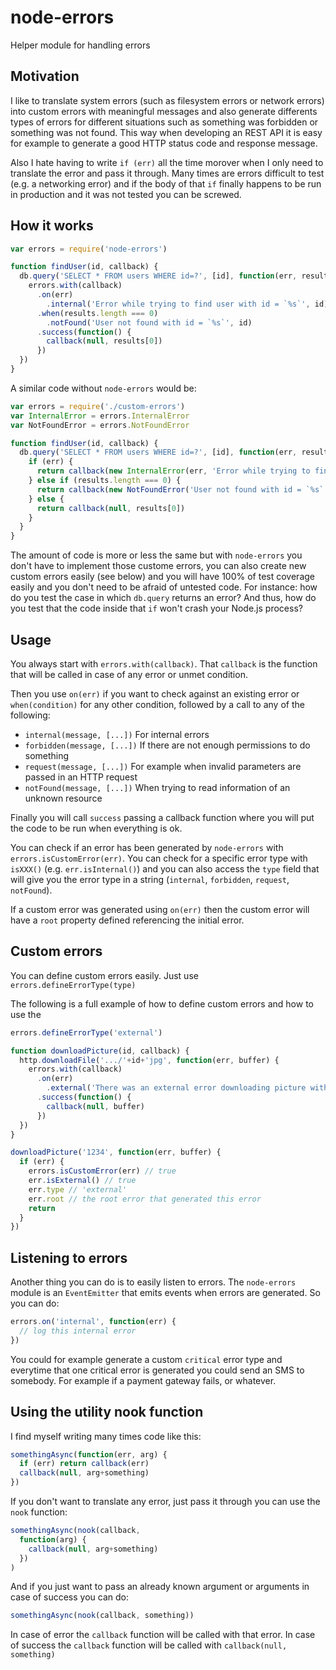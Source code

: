 node-errors
===========

Helper module for handling errors

## Motivation

I like to translate system errors (such as filesystem errors or network errors) into custom errors with meaningful messages and also generate differents types of errors for different situations such as something was forbidden or something was not found. This way when developing an REST API it is easy for example to generate a good HTTP status code and response message.

Also I hate having to write `if (err)` all the time morover when I only need to translate the error and pass it through. Many times are errors difficult to test (e.g. a networking error) and if the body of that `if` finally happens to be run in production and it was not tested you can be screwed.

## How it works

```javascript
var errors = require('node-errors')

function findUser(id, callback) {
  db.query('SELECT * FROM users WHERE id=?', [id], function(err, results) {
    errors.with(callback)
      .on(err)
        .internal('Error while trying to find user with id = `%s`', id)
      .when(results.length === 0)
        .notFound('User not found with id = `%s`', id)
      .success(function() {
        callback(null, results[0])
      })
  })
}
```

A similar code without `node-errors` would be:

```javascript
var errors = require('./custom-errors')
var InternalError = errors.InternalError
var NotFoundError = errors.NotFoundError

function findUser(id, callback) {
  db.query('SELECT * FROM users WHERE id=?', [id], function(err, results) {
    if (err) {
      return callback(new InternalError(err, 'Error while trying to find user with id = `%s`', id))
    } else if (results.length === 0) {
      return callback(new NotFoundError('User not found with id = `%s`', id))
    } else {
      return callback(null, results[0])
    }
  }
}
```

The amount of code is more or less the same but with `node-errors` you don't have to implement those custome errors, you can also create new custom errors easily (see below) and you will have 100% of test coverage easily and you don't need to be afraid of untested code. For instance: how do you test the case in which `db.query` returns an error? And thus, how do you test that the code inside that `if` won't crash your Node.js process?

## Usage

You always start with `errors.with(callback)`. That `callback` is the function that will be called in case of any error or unmet condition.

Then you use `on(err)` if you want to check against an existing error or `when(condition)` for any other condition, followed by a call to any of the following:

* `internal(message, [...])` For internal errors
* `forbidden(message, [...])` If there are not enough permissions to do something
* `request(message, [...])` For example when invalid parameters are passed in an HTTP request
* `notFound(message, [...])` When trying to read information of an unknown resource

Finally you will call `success` passing a callback function where you will put the code to be run when everything is ok.

You can check if an error has been generated by `node-errors` with `errors.isCustomError(err)`. You can check for a specific error type with `isXXX()` (e.g. `err.isInternal()`) and you can also access the `type` field that will give you the error type in a string (`internal`, `forbidden`, `request`, `notFound`).

If a custom error was generated using `on(err)` then the custom error will have a `root` property defined referencing the initial error.

## Custom errors

You can define custom errors easily. Just use `errors.defineErrorType(type)`

The following is a full example of how to define custom errors and how to use the 

```javascript
errors.defineErrorType('external')

function downloadPicture(id, callback) {
  http.downloadFile('.../'+id+'jpg', function(err, buffer) {
    errors.with(callback)
      .on(err)
        .external('There was an external error downloading picture with id = `%s`', id)
      .success(function() {
        callback(null, buffer)
      })
  })
}

downloadPicture('1234', function(err, buffer) {
  if (err) {
    errors.isCustomError(err) // true
    err.isExternal() // true
    err.type // 'external'
    err.root // the root error that generated this error
    return
  }
})
```

## Listening to errors

Another thing you can do is to easily listen to errors. The `node-errors` module is an `EventEmitter` that emits events when errors are generated. So you can do:

```javascript
errors.on('internal', function(err) {
  // log this internal error
})
```

You could for example generate a custom `critical` error type and everytime that one critical error is generated you could send an SMS to somebody. For example if a payment gateway fails, or whatever.


## Using the utility nook function

I find myself writing many times code like this:

```javascript
somethingAsync(function(err, arg) {
  if (err) return callback(err)
  callback(null, arg+something)
})
```

If you don't want to translate any error, just pass it through you can use the `nook` function:

```javascript
somethingAsync(nook(callback,
  function(arg) {
    callback(null, arg+something)
  })
)
```

And if you just want to pass an already known argument or arguments in case of success you can do:

```javascript
somethingAsync(nook(callback, something))
```

In case of error the `callback` function will be called with that error. In case of success the `callback` function will be called with `callback(null, something)`

